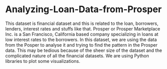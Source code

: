 # Analyzing-Loan-Data-from-Prosper
This dataset is financial dataset and this is related to the loan, borrowers, lenders, interest rates and stuffs like that. Prosper or Prosper Marketplace Inc. is a San Francisco, California based company specializing in loans at low interest rates to the borrowers. In this dataset, we are using the data from the Posper to analyse it and trying to find the pattern in the Prosper data. This may be tedious because of the sheer size of the dataset and the complicated nature of all the financial datasets. We are using Python libraries to plot some visualizations.
